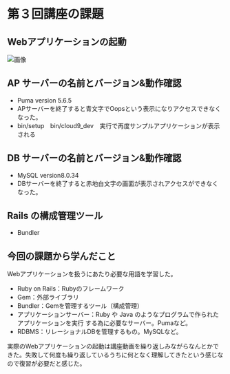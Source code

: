 # 第３回講座の課題
## Webアプリケーションの起動

![画像](/RaiseTech/AWS-Lecture03.png)

## AP サーバーの名前とバージョン&動作確認
- Puma version 5.6.5
- APサーバーを終了すると青文字でOopsという表示になりアクセスできなくなった。
- bin/setup　bin/cloud9_dev　実行で再度サンプルアプリケーションが表示される

## DB サーバーの名前とバージョン&動作確認
- MySQL version8.0.34
- DBサーバーを終了すると赤地白文字の画面が表示されアクセスができなくなった。

## Rails の構成管理ツール
- Bundler

## 今回の課題から学んだこと
Webアプリケーションを扱うにあたり必要な用語を学習した。
- Ruby on Rails：Rubyのフレームワーク
- Gem：外部ライブラリ
- Bundler：Gemを管理するツール（構成管理）
- アプリケーションサーバー：Ruby や Java のようなプログラムで作られたアプリケーションを実行 する為に必要なサーバー。Pumaなど。
- RDBMS：リレーショナルDBを管理するもの。MySQLなど。

 実際のWebアプリケーションの起動は講座動画を繰り返しみながらなんとかできた。失敗して何度も繰り返しているうちに何となく理解してきたという感じなので復習が必要だと感じた。
